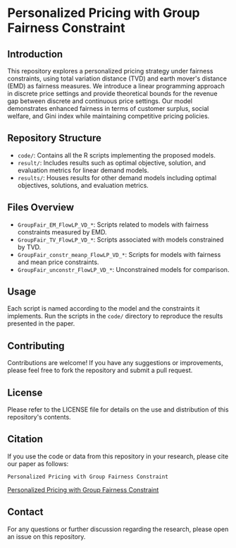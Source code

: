 # Personalized Pricing with Group Fairness Constraint

## Introduction
This repository explores a personalized pricing strategy under fairness constraints, using total variation distance (TVD) and earth mover's distance (EMD) as fairness measures. We introduce a linear programming approach in discrete price settings and provide theoretical bounds for the revenue gap between discrete and continuous price settings. Our model demonstrates enhanced fairness in terms of customer surplus, social welfare, and Gini index while maintaining competitive pricing policies.

## Repository Structure
- `code/`: Contains all the R scripts implementing the proposed models.
- `result/`: Includes results such as optimal objective, solution, and evaluation metrics for linear demand models.
- `results/`: Houses results for other demand models including optimal objectives, solutions, and evaluation metrics.

## Files Overview
- `GroupFair_EM_FlowLP_VD_*`: Scripts related to models with fairness constraints measured by EMD.
- `GroupFair_TV_FlowLP_VD_*`: Scripts associated with models constrained by TVD.
- `GroupFair_constr_meanp_FlowLP_VD_*`: Scripts for models with fairness and mean price constraints.
- `GroupFair_unconstr_FlowLP_VD_*`: Unconstrained models for comparison.

## Usage
Each script is named according to the model and the constraints it implements. Run the scripts in the `code/` directory to reproduce the results presented in the paper.

## Contributing
Contributions are welcome! If you have any suggestions or improvements, please feel free to fork the repository and submit a pull request.

## License
Please refer to the LICENSE file for details on the use and distribution of this repository's contents.

## Citation
If you use the code or data from this repository in your research, please cite our paper as follows:

`Personalized Pricing with Group Fairness Constraint`

[Personalized Pricing with Group Fairness Constraint]([https://example.com/link-to-your-paper](https://dl.acm.org/doi/10.1145/3593013.3594097))

## Contact
For any questions or further discussion regarding the research, please open an issue on this repository.

